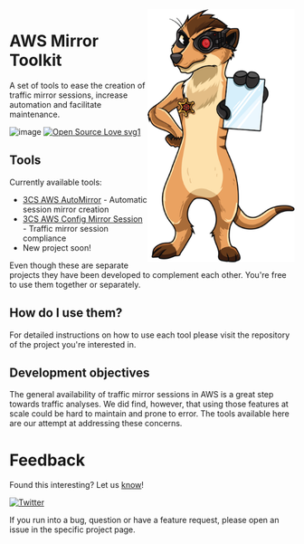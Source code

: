 <img align="right" width="260" height="447" src="./assets/imgs/mirror-officer-mascot-small.png">

# AWS Mirror Toolkit

A set of tools to ease the creation of traffic mirror sessions, increase automation and facilitate maintenance.

![image](https://img.shields.io/badge/BuiltOn-AWS-orange)
[![Open Source Love svg1](https://badges.frapsoft.com/os/v1/open-source.svg?v=103)](https://github.com/ellerbrock/open-source-badges/)

## Tools

Currently available tools:

* [3CS AWS AutoMirror](https://github.com/3CORESec/AWS-AutoMirror) - Automatic session mirror creation
* [3CS AWS Config Mirror Session](https://github.com/3CORESec/AWS-Config-MirrorSession) - Traffic mirror session compliance
* New project soon!

Even though these are separate projects they have been developed to complement each other. You're free to use them together or separately. 

## How do I use them?

For detailed instructions on how to use each tool please visit the repository of the project you're interested in. 

## Development objectives

The general availability of traffic mirror sessions in AWS is a great step towards traffic analyses. We did find, however, that using those features at scale could be hard to maintain and prone to error. The tools available here are our attempt at addressing these concerns.

# Feedback
Found this interesting? Let us [know](https://twitter.com/3CORESec)!

[![Twitter](https://img.shields.io/twitter/follow/3CORESec.svg?style=social&label=Follow)](https://twitter.com/3CORESec)

If you run into a bug, question or have a feature request, please open an issue in the specific project page.
